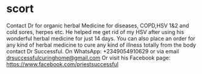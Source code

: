 # scort
Contact Dr  for organic herbal Medicine for diseases, COPD,HSV 1&amp;2 and cold sores, herpes etc. He helped me get rid of my HSV after using his wonderful herbal medicine for just 14 days. You can also place an order for any kind of herbal medicine to cure any kind of illness totally from the body contact Dr Successful. On WhatsApp: +2349054910629 or via email drsuccessfulcuringhome@gmail.com Or visit his Facebook page: https://www.facebook.com/priestsuccessful 
